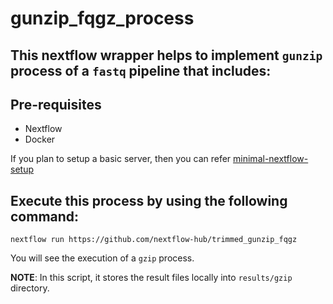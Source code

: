 # gunzip_fqgz_process

## This nextflow wrapper helps to implement `gunzip` process of a `fastq` pipeline that includes:

## Pre-requisites

- Nextflow
- Docker 

If you plan to setup a basic server, then you can refer [minimal-nextflow-setup](https://github.com/nextflow-hub/minimal-nextflow-setup)

## Execute this process by using the following command:

```
nextflow run https://github.com/nextflow-hub/trimmed_gunzip_fqgz
```

You will see the execution of a `gzip` process.


**NOTE**: In this script, it stores the result files locally into `results/gzip` directory.
